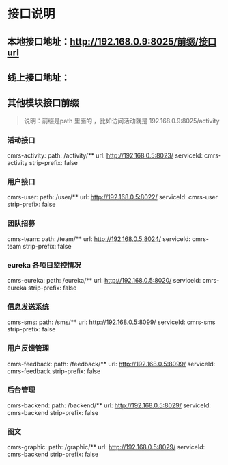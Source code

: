 # 接口说明
## 本地接口地址：http://192.168.0.9:8025/前缀/接口url
## 线上接口地址：
## 其他模块接口前缀  
> 说明：前缀是path 里面的 ，比如访问活动就是 192.168.0.9:8025/activity
> 
### 活动接口
cmrs-activity:
  path: /activity/**
  url: http://192.168.0.5:8023/
  serviceId: cmrs-activity
  strip-prefix: false
### 用户接口
cmrs-user:
  path: /user/**
  url: http://192.168.0.5:8022/
  serviceId: cmrs-user
  strip-prefix: false
### 团队招募
cmrs-team:
  path: /team/**
  url: http://192.168.0.5:8024/
  serviceId: cmrs-team
  strip-prefix: false  
### eureka 各项目监控情况
cmrs-eureka:
  path: /eureka/**
  url: http://192.168.0.5:8020/
  serviceId: cmrs-eureka
  strip-prefix: false
### 信息发送系统
cmrs-sms:
  path: /sms/**
  url: http://192.168.0.5:8099/
  serviceId: cmrs-sms
  strip-prefix: false
### 用户反馈管理
cmrs-feedback:
  path: /feedback/**
  url: http://192.168.0.5:8099/
  serviceId: cmrs-feedback
  strip-prefix: false
### 后台管理
cmrs-backend:
  path: /backend/**
  url: http://192.168.0.5:8029/
  serviceId: cmrs-backend
  strip-prefix: false
### 图文
cmrs-graphic:
  path: /graphic/**
  url: http://192.168.0.5:8029/
  serviceId: cmrs-backend
  strip-prefix: false
